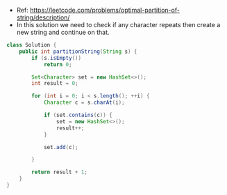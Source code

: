 - Ref: https://leetcode.com/problems/optimal-partition-of-string/description/
- In this solution we need to check if any character repeats then create a new string and continue on that.
```java
class Solution {
    public int partitionString(String s) {
        if (s.isEmpty())
            return 0;

        Set<Character> set = new HashSet<>();
        int result = 0;

        for (int i = 0; i < s.length(); ++i) {
            Character c = s.charAt(i);

            if (set.contains(c)) {
                set = new HashSet<>();
                result++;
            }

            set.add(c);

        }

        return result + 1;
    }
}
```
